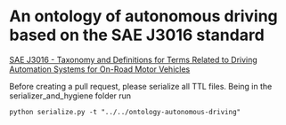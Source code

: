 # An ontology of autonomous driving based on the SAE J3016 standard

[SAE J3016 - Taxonomy and Definitions for Terms Related to Driving Automation Systems for On-Road Motor Vehicles](https://www.sae.org/standards/content/j3016_202104/)


Before creating a pull request, please serialize all TTL files. Being in the serializer_and_hygiene folder run

```
python serialize.py -t "../../ontology-autonomous-driving"
```

